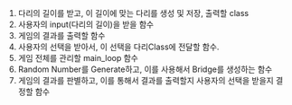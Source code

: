 1. 다리의 길이를 받고, 이 길이에 맞는 다리를 생성 및 저장, 출력할 class
2. 사용자의 input(다리의 길이)을 받을 함수
3. 게임의 결과를 출력할 함수
4. 사용자의 선택을 받아서, 이 선택을 다리Class에 전달할 함수.
5. 게임 전체를 관리할 main_loop 함수
6. Random Number를 Generate하고, 이를 사용해서 Bridge를 생성하는 함수
7. 게임의 결과를 판별하고, 이를 통해서 결과를 출력할지 사용자의 선택을 받을지 결정할 함수